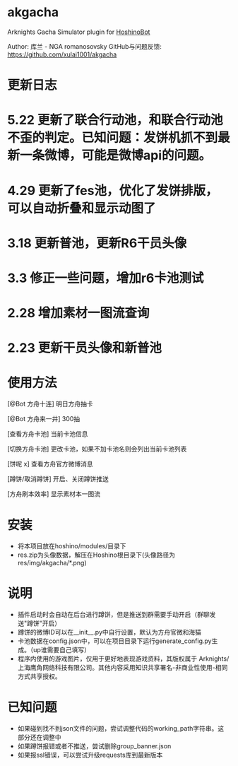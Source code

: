 # akgacha
Arknights Gacha Simulator plugin for [HoshinoBot](https://github.com/Ice-Cirno/HoshinoBot)

Author: 库兰 - NGA romanosovsky
GitHub与问题反馈: https://github.com/xulai1001/akgacha

更新日志
======
# 5.22 更新了联合行动池，和联合行动池不歪的判定。已知问题：发饼机抓不到最新一条微博，可能是微博api的问题。
# 4.29 更新了fes池，优化了发饼排版，可以自动折叠和显示动图了
# 3.18 更新普池，更新R6干员头像
# 3.3 修正一些问题，增加r6卡池测试
# 2.28 增加素材一图流查询
# 2.23 更新干员头像和新普池

使用方法
======
[@Bot 方舟十连] 明日方舟抽卡

[@Bot 方舟来一井] 300抽

[查看方舟卡池] 当前卡池信息

[切换方舟卡池] 更改卡池，如果不加卡池名则会列出当前卡池列表

[饼呢 x] 查看方舟官方微博消息

[蹲饼/取消蹲饼] 开启、关闭蹲饼推送

[方舟刷本效率] 显示素材本一图流 

安装
======
- 将本项目放在hoshino/modules/目录下
- res.zip为头像数据，解压在Hoshino根目录下(头像路径为res/img/akgacha/*.png)

说明
======
- 插件启动时会自动在后台进行蹲饼，但是推送到群需要手动开启（群聊发送"蹲饼"开启）
- 蹲饼的微博ID可以在__init__.py中自行设置，默认为方舟官微和海猫
- 卡池数据在config.json中，可以在项目目录下运行generate_config.py生成。（up谁需要自己填写）
- 程序内使用的游戏图片，仅用于更好地表现游戏资料，其版权属于 Arknights/上海鹰角网络科技有限公司。其他内容采用知识共享署名-非商业性使用-相同方式共享授权。

已知问题
======
- 如果碰到找不到json文件的问题，尝试调整代码的working_path字符串。这部分还在调整中
- 如果蹲饼报错或者不推送，尝试删除group_banner.json
- 如果报ssl错误，可以尝试升级requests库到最新版本
